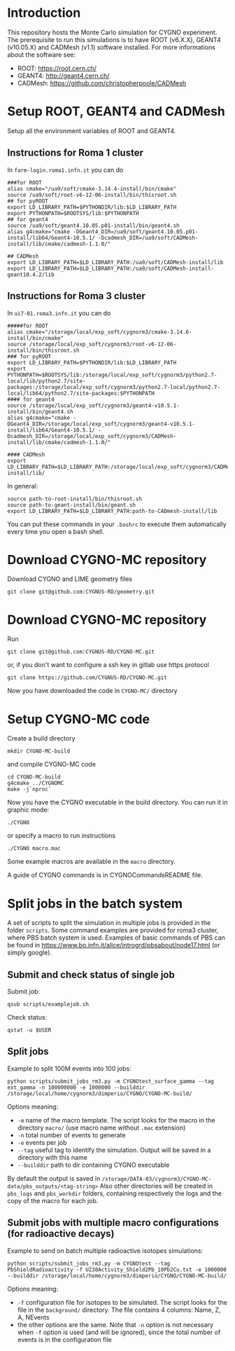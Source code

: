 # Introduction

This repository hosts the Monte Carlo simulation for CYGNO experiment.
The prerequisite to run this simulations is to have ROOT (v6.X.X), GEANT4 (v10.05.X) and CADMesh (v1.1) software installed.
For more informations about the software see:
* ROOT:  https://root.cern.ch/ 
* GEANT4: http://geant4.cern.ch/
* CADMesh: https://github.com/christopherpoole/CADMesh


# Setup ROOT, GEANT4 and CADMesh

Setup all the environment variables of ROOT and GEANT4.

## Instructions for Roma 1 cluster

In `farm-login.roma1.infn.it` you can do
```
###for ROOT
alias cmake="/ua9/soft/cmake-3.14.4-install/bin/cmake"
source /ua9/soft/root-v6-12-06-install/bin/thisroot.sh
## for pyROOT
export LD_LIBRARY_PATH=$PYTHONDIR/lib:$LD_LIBRARY_PATH
export PYTHONPATH=$ROOTSYS/lib:$PYTHONPATH
## for geant4
source /ua9/soft/geant4.10.05.p01-install/bin/geant4.sh 
alias g4cmake="cmake -DGeant4_DIR=/ua9/soft/geant4.10.05.p01-install/lib64/Geant4-10.5.1/ -Dcadmesh_DIR=/ua9/soft/CADMesh-install/lib/cmake/cadmesh-1.1.0/"

## CADMesh
export LD_LIBRARY_PATH=$LD_LIBRARY_PATH:/ua9/soft/CADMesh-install/lib
export LD_LIBRARY_PATH=$LD_LIBRARY_PATH:/ua9/soft/CADMesh-install-geant10.4.2/lib
```

## Instructions for Roma 3 cluster

In `ui7-01.roma3.infn.it` you can do
```
#####for ROOT
alias cmake="/storage/local/exp_soft/cygnorm3/cmake-3.14.6-install/bin/cmake"
source /storage/local/exp_soft/cygnorm3/root-v6-12-06-install/bin/thisroot.sh
### for pyROOT
export LD_LIBRARY_PATH=$PYTHONDIR/lib:$LD_LIBRARY_PATH
export PYTHONPATH=$ROOTSYS/lib:/storage/local/exp_soft/cygnorm3/python2.7-local/lib/python2.7/site-packages:/storage/local/exp_soft/cygnorm3/python2.7-local/python2.7-local/lib64/python2.7/site-packages:$PYTHONPATH
#### for geant4
source /storage/local/exp_soft/cygnorm3/geant4-v10.5.1-install/bin/geant4.sh
alias g4cmake="cmake -DGeant4_DIR=/storage/local/exp_soft/cygnorm3/geant4-v10.5.1-install/lib64/Geant4-10.5.1/ -Dcadmesh_DIR=/storage/local/exp_soft/cygnorm3/CADMesh-install/lib/cmake/cadmesh-1.1.0/"

#### CADMesh
export LD_LIBRARY_PATH=$LD_LIBRARY_PATH:/storage/local/exp_soft/cygnorm3/CADMesh-install/lib/
```

In general:

```
source path-to-root-install/bin/thisroot.sh
source path-to-geant-install/bin/geant.sh
export LD_LIBRARY_PATH=$LD_LIBRARY_PATH:path-to-CADmesh-install/lib
```


You can put these commands in your `.bashrc` to execute them automatically every time you open a bash shell.

# Download CYGNO-MC repository

Download CYGNO and LIME geometry files
```
git clone git@github.com:CYGNUS-RD/geometry.git
```

# Download CYGNO-MC repository

Run 
```
git clone git@github.com:CYGNUS-RD/CYGNO-MC.git
```
or, if you don't want to configure a ssh key in gitlab use https protocol
```
git clone https://github.com/CYGNUS-RD/CYGNO-MC.git
```

Now you have downloaded the code in `CYGNO-MC/` directory

# Setup CYGNO-MC code

Create a build directory 
```
mkdir CYGNO-MC-build
```
and compile CYGNO-MC code
```
cd CYGNO-MC-build
g4cmake ../CYGNOMC
make -j`nproc`
```

Now you have the CYGNO executable in the build directory.
You can run it in graphic mode:
```
./CYGNO
```
or specify a macro to run instructions
```
./CYGNO macro.mac
```
Some example macros are available in the `macro` directory.


A guide of CYGNO commands is in  CYGNOCommandsREADME file.


# Split jobs in the batch system

A set of scripts to split the simulation in multiple jobs is provided in the folder `scripts`.
Some command examples are provided for roma3 cluster, where PBS batch system is used.
Examples of basic commands of PBS can be found in https://www.bo.infn.it/alice/introgrd/pbsabout/node17.html (or simply google).

## Submit and check status of single job

Submit job:
```
qsub scripts/examplejob.sh
```
Check status:
```
qstat -u $USER
```


## Split jobs

Example to split 100M events into 100 jobs:
```
python scripts/submit_jobs_rm3.py -m CYGNOtest_surface_gamma --tag ext_gamma -n 100000000 -e 1000000 --builddir /storage/local/home/cygnorm3/dimperio/CYGNO/CYGNO-MC-build/
```

Options meaning:

* `-m` name of the macro template. The script looks for the macro in the directory `macro/` (use macro name without `.mac` extension)
* `-n` total number of events to generate
* `-e` events per job
* `--tag` useful tag to identify the simulation. Output will be saved in a directory with this name
* `--builddir` path to dir containing CYGNO executable

By default the output is saved in `/storage/DATA-03/cygnorm3/CYGNO-MC-data/pbs_outputs/<tag-string>`
Also other directories will be created in `pbs_logs` and  `pbs_workdir` folders, containing respectively the logs and the copy of the macro for each job.


## Submit jobs with multiple macro configurations (for radioactive decays)

Example to send on batch multiple radioactive isotopes simulations:
```
python scripts/submit_jobs_rm3.py -m CYGNOtest --tag PbShieldRadioactivity -f U238Activity_Shield2Pb_10Pb2Cu.txt -e 1000000  --builddir /storage/local/home/cygnorm3/dimperio/CYGNO/CYGNO-MC-build/
```
Options meaning:
* `-f` configuration file for isotopes to be simulated. The script looks for the file in the `background/` directory. The file contains 4 columns: Name, Z, A, NEvents
* the other options are the same. Note that `-n` option is not necessary when `-f` option is used (and will be ignored), since the total number of events is in the configuration file

